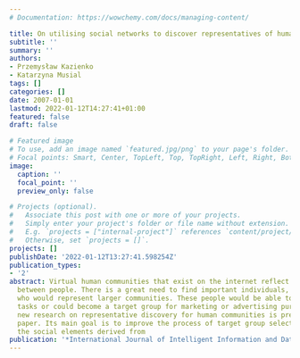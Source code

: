 ```yaml
---
# Documentation: https://wowchemy.com/docs/managing-content/

title: On utilising social networks to discover representatives of human communities
subtitle: ''
summary: ''
authors:
- Przemysław Kazienko
- Katarzyna Musial
tags: []
categories: []
date: 2007-01-01
lastmod: 2022-01-12T14:27:41+01:00
featured: false
draft: false

# Featured image
# To use, add an image named `featured.jpg/png` to your page's folder.
# Focal points: Smart, Center, TopLeft, Top, TopRight, Left, Right, BottomLeft, Bottom, BottomRight.
image:
  caption: ''
  focal_point: ''
  preview_only: false

# Projects (optional).
#   Associate this post with one or more of your projects.
#   Simply enter your project's folder or file name without extension.
#   E.g. `projects = ["internal-project"]` references `content/project/deep-learning/index.md`.
#   Otherwise, set `projects = []`.
projects: []
publishDate: '2022-01-12T13:27:41.598254Z'
publication_types:
- '2'
abstract: Virtual human communities that exist on the internet reflect social relationships
  between people. There is a great need to find important individuals, a set of people
  who would represent larger communities. These people would be able to perform specific
  tasks or could become a target group for marketing or advertising purposes. The
  new research on representative discovery for human communities is presented in this
  paper. Its main goal is to improve the process of target group selection by adding
  the social elements derived from
publication: '*International Journal of Intelligent Information and Database Systems*'
---
```

